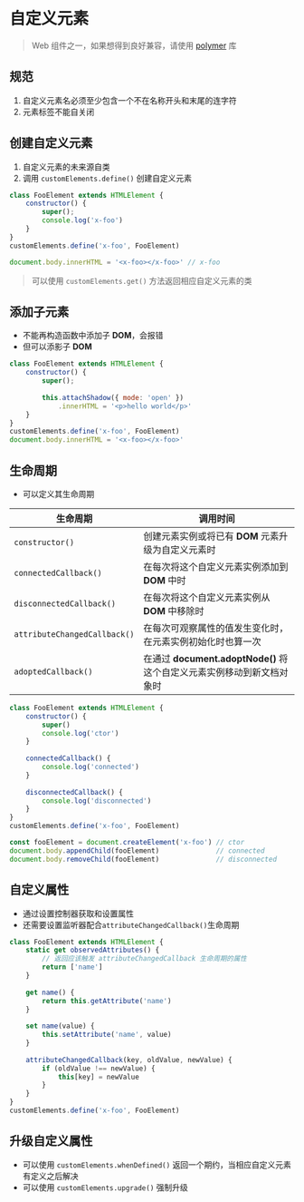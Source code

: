 # 自定义元素

> Web 组件之一，如果想得到良好兼容，请使用 [polymer](https://github.com/Polymer/polymer) 库

## 规范

1. 自定义元素名必须至少包含一个不在名称开头和末尾的连字符
2. 元素标签不能自关闭

## 创建自定义元素

1. 自定义元素的未来源自类
2. 调用 `customElements.define()` 创建自定义元素

```js
class FooElement extends HTMLElement {
    constructor() {
        super();
        console.log('x-foo')
    }
}
customElements.define('x-foo', FooElement)

document.body.innerHTML = '<x-foo></x-foo>' // x-foo
```

> 可以使用 `customElements.get()` 方法返回相应自定义元素的类

## 添加子元素

- 不能再构造函数中添加子 **DOM**，会报错
- 但可以添影子 **DOM**

```js
class FooElement extends HTMLElement {
    constructor() {
        super();
        
        this.attachShadow({ mode: 'open' })
        	.innerHTML = '<p>hello world</p>'
    }
}
customElements.define('x-foo', FooElement)
document.body.innerHTML = '<x-foo></x-foo>'
```

## 生命周期

- 可以定义其生命周期

| 生命周期                     | 调用时间                                                     |
| ---------------------------- | ------------------------------------------------------------ |
| `constructor()`              | 创建元素实例或将已有 **DOM** 元素升级为自定义元素时          |
| `connectedCallback()`        | 在每次将这个自定义元素实例添加到 **DOM** 中时                |
| `disconnectedCallback()`     | 在每次将这个自定义元素实例从 **DOM** 中移除时                |
| `attributeChangedCallback()` | 在每次可观察属性的值发生变化时，在元素实例初始化时也算一次   |
| `adoptedCallback()`          | 在通过 **document.adoptNode()** 将这个自定义元素实例移动到新文档对象时 |

```js
class FooElement extends HTMLElement {
    constructor() {
        super()
        console.log('ctor')
    }
    
    connectedCallback() {
        console.log('connected')
    }
    
    disconnectedCallback() {
        console.log('disconnected')
    }
}
customElements.define('x-foo', FooElement)

const fooElement = document.createElement('x-foo') // ctor
document.body.appendChild(fooElement)              // connected
document.body.removeChild(fooElement)              // disconnected
```

## 自定义属性

- 通过设置控制器获取和设置属性
- 还需要设置监听器配合`attributeChangedCallback()`生命周期

```js
class FooElement extends HTMLElement {
    static get observedAttributes() {
        // 返回应该触发 attributeChangedCallback 生命周期的属性
        return ['name']
    }
    
    get name() {
        return this.getAttribute('name')
    }
    
    set name(value) {
        this.setAttribute('name', value)
    }
    
    attributeChangedCallback(key, oldValue, newValue) {
        if (oldValue !== newValue) {
            this[key] = newValue
        }
    }
}
customElements.define('x-foo', FooElement)
```

## 升级自定义属性

- 可以使用 `customElements.whenDefined()` 返回一个期约，当相应自定义元素有定义之后解决
- 可以使用 `customElements.upgrade()` 强制升级
